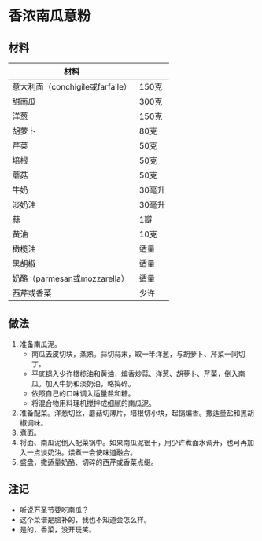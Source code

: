 # 香浓南瓜意粉

## 材料

| 材料 |   |
| --- | --- |
| 意大利面（conchigile或farfalle） | 150克 |
| 甜南瓜 | 300克 |
| 洋葱 | 150克 |
| 胡萝卜 | 80克 |
| 芹菜 | 50克 |
| 培根 | 50克 |
| 蘑菇 | 50克 |
| 牛奶 | 30毫升 |
| 淡奶油 | 30毫升 |
| 蒜 | 1瓣 |
| 黄油 | 10克 |
| 橄榄油 | 适量 |
| 黑胡椒 | 适量 |
| 奶酪（parmesan或mozzarella） | 适量 |
| 西芹或香菜 | 少许 |

## 做法

1. 准备南瓜泥。
	- 南瓜去皮切块，蒸熟。蒜切蒜末，取一半洋葱，与胡萝卜、芹菜一同切丁。
	- 平底锅入少许橄榄油和黄油，煸香炒蒜、洋葱、胡萝卜、芹菜，倒入南瓜。加入牛奶和淡奶油，略捣碎。
	- 依照自己的口味调入适量盐和糖。
	- 将混合物用料理机搅拌成细腻的南瓜泥。
2. 准备配菜。洋葱切丝，蘑菇切薄片，培根切小块，起锅煸香。撒适量盐和黑胡椒调味。
3. 煮面。
4. 将面、南瓜泥倒入配菜锅中。如果南瓜泥很干，用少许煮面水调开，也可再加入一点淡奶油。煨煮一会使味道融合。
5. 盛盘，撒适量奶酪、切碎的西芹或香菜点缀。

## 注记

- 听说万圣节要吃南瓜？
- 这个菜谱是脑补的，我也不知道会怎么样。
- 是的，香菜，没开玩笑。